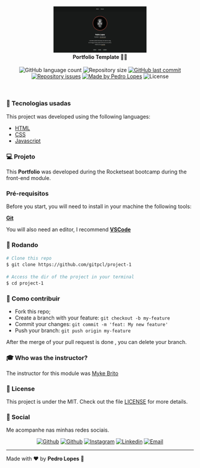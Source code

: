 <h4 align="center">
<img src=".github/portfolio.png" width="250px" /><br>
 <b>Portfolio Template</b> 👨‍💻
</h4>
<p align="center">
  <img alt="GitHub language count" src="https://img.shields.io/github/languages/count/gitpcl/project-1">

  <img alt="Repository size" src="https://img.shields.io/github/repo-size/gitpcl/project-1">
  
  <a href="#">
    <img alt="GitHub last commit" src="https://img.shields.io/github/last-commit/gitpcl/project-1"></a>

  <a href="#">
    <img alt="Repository issues" src="https://img.shields.io/github/issues/gitpcl/project-1"></a>
    
  <a href="https://pedroclopes.com">
    <img alt="Made by Pedro Lopes" src="https://img.shields.io/badge/made%20by-Pedro%20Lopes-brightgreen"></a>
    <img alt="License" src="https://img.shields.io/badge/license-MIT-blueviolet">
</p>

<br>

### :rocket: Tecnologias usadas

This project was developed using the following languages:

* [HTML](https://devdocs.io/html/)
* [CSS](https://devdocs.io/css/)
* [Javascript](https://devdocs.io/javascript/)

### 💻 Projeto

This <b>Portfolio</b> was developed during the Rocketseat bootcamp during the front-end module.

### Pré-requisitos

Before you start, you will need to install in your machine the following tools:

<b>[Git](https://git-scm.com)</b>

You will also need an editor, I recommend <b>[VSCode](https://code.visualstudio.com/)</b>

### 🧭 Rodando 

```bash
# Clone this repo
$ git clone https://github.com/gitpcl/project-1

# Access the dir of the project in your terminal
$ cd project-1
```
### :floppy_disk: Como contribuir

- Fork this repo;
- Create a branch with your feature: `git checkout -b my-feature`
- Commit your changes: `git commit -m 'feat: My new feature'`
- Push your branch: `git push origin my-feature`

After the merge of your pull request is done , you can delete your branch.

### :mortar_board: Who was the instructor?

The instructor for this module was [Myke Brito](https://github.com/maykbrito)

### :memo: License

This project is under the MIT. Check out the file [LICENSE](LICENSE) for more details.

### 📱 Social

Me acompanhe nas minhas redes sociais.

<p align="center">

   <a href="https://github.com/gitpcl" target="_blank" >
    <img alt="Github" src="https://img.shields.io/badge/Github--%23F8952D?style=social&logo=github"></a>
    
   <a href="https://twitter.com/lcpedro" target="_blank" > 
     <img alt="Github" src="https://img.shields.io/badge/Twitter--%23F8952D?style=social&logo=twitter"></a> 
  
  <a href="https://instagram.com/pcl_hou" target="_blank" >
    <img alt="Instagram" src="https://img.shields.io/badge/Instagram--%23F8952D?style=social&logo=instagram"></a> 

  <a href="https://www.linkedin.com/in/pedro-c-lopes/" target="_blank" >
    <img alt="Linkedin" src="https://img.shields.io/badge/Linkedin--%23F8952D?style=social&logo=linkedin"></a> 
  
  <a href="mailto:hello@pedroclopes.com" target="_blank" >
    <img alt="Email" src="https://img.shields.io/badge/Email--%23F8952D?style=social&logo=gmail"></a> 
  
</p>

---

Made with ❤️  by **Pedro Lopes** 🤙